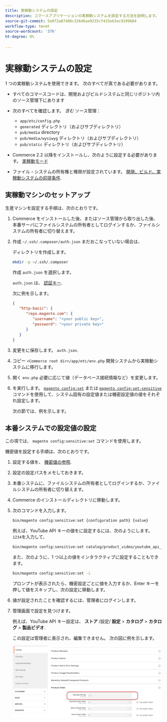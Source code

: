 ```yaml
---
title: 実稼動システムの設定
description: コマースアプリケーションの実稼動システムを設定する方法を説明します。
source-git-commit: 5e072a87480c326d6ae9235cf425e63ec9199684
workflow-type: tm+mt
source-wordcount: '376'
ht-degree: 0%

---
```



# 実稼動システムの設定

1 つの実稼動システムを使用できます。 次のすべてが真である必要があります。

- すべてのコマースコードは、開発およびビルドシステムと同じリポジトリ内のソース管理下にあります
- 次のすべてを確認します。 _含む_ ソース管理：

   - `app/etc/config.php`
   - `generated` ディレクトリ（およびサブディレクトリ）
   - `pub/media` directory
   - `pub/media/wysiwyg` ディレクトリ（およびサブディレクトリ）
   - `pub/static` ディレクトリ（およびサブディレクトリ）

- Commerce 2.2 以降をインストールし、次のように設定する必要があります。 [実稼動モード](../bootstrap/application-modes.md#production-mode)
- ファイル・システムの所有権と権限が設定されています。 [開発、ビルド、実稼動システムの前提条件](../deployment/prerequisites.md).

## 実稼動マシンのセットアップ

生産マシンを設定する手順は、次のとおりです。

1. Commerce をインストールした後、またはソース管理から取り出した後、本番サーバにファイルシステムの所有者としてログインするか、ファイルシステムの所有者に切り替えます。
1. 作成 `~/.ssh/.composer/auth.json` まだおこなっていない場合は、

   ディレクトリを作成します。

   ```bash
   mkdir -p ~/.ssh/.composer
   ```

   作成 `auth.json` を選択します。

   `auth.json` は、 [認証キー](../../installation/prerequisites/authentication-keys.md).

   次に例を示します。

   ```json
   {
      "http-basic": {
         "repo.magento.com": {
            "username": "<your public key>",
            "password": "<your private key>"
         }
      }
   }
   ```

1. 変更をに保存します。 `auth.json`.
1. コピー `<Commerce root dir>/app/etc/env.php` 開発システムから実稼動システムに移行します。
1. 開く `env.php` 必要に応じて値（データベース接続情報など）を変更します。
1. を実行します。 [`magento config:set`](../cli/set-configuration-values.md) または [`magento config:set-sensitive`](../cli/set-configuration-values.md) コマンドを使用して、システム固有の設定値または機密設定値の値をそれぞれ設定します。

   次の節では、例を示します。

## 本番システムでの設定値の設定

この項では、 `magento config:sensitive:set` コマンドを使用します。

機密値を設定する手順は、次のとおりです。

1. 設定する値を、 [機密値の参照](../reference/config-reference-sens.md).
1. 設定の設定パスをメモしておきます。
1. 本番システムに、ファイルシステムの所有者としてログインするか、ファイルシステムの所有者に切り替えます。
1. Commerce のインストールディレクトリに移動します。
1. 次のコマンドを入力します。

   ```bash
   bin/magento config:sensitive:set {configuration path} {value}
   ```

   例えば、YouTube API キーの値をに設定するには、次のようにします。 `1234`を入力して、

   ```bash
   bin/magento config:sensitive:set catalog/product_video/youtube_api_key 1234
   ```

   また、次のように、1 つ以上の値をインタラクティブに設定することもできます。

   ```bash
   bin/magento config:sensitive:set -i
   ```

   プロンプトが表示されたら、機密設定ごとに値を入力するか、Enter キーを押して値をスキップし、次の設定に移動します。

1. 値が設定されたことを確認するには、管理者にログインします。
1. 管理画面で設定を見つけます。

   例えば、YouTube API キー設定は、 **ストア** /設定/ **設定** > **カタログ** > **カタログ** > **製品ビデオ**.

   この設定は管理者に表示され、編集できません。 次の図に例を示します。

   ![管理者の機密設定](../../assets/configuration/sensitive-set.png)
